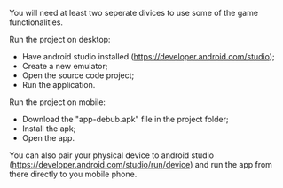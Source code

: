 You will need at least two seperate divices to use some of the game functionalities.

Run the project on desktop:
- Have android studio installed (https://developer.android.com/studio);
- Create a new emulator;
- Open the source code project;
- Run the application.

Run the project on mobile:
- Download the "app-debub.apk" file in the project folder;
- Install the apk; 
- Open the app.

You can also pair your physical device to android studio (https://developer.android.com/studio/run/device) and run the app from there directly to you mobile phone.
